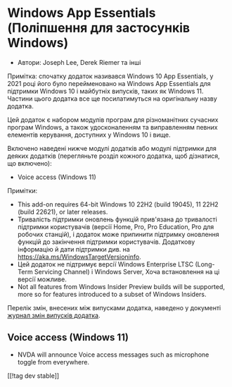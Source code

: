 # Windows App Essentials (Поліпшення для застосунків Windows) #

* Автори: Joseph Lee, Derek Riemer та інші

Примітка: спочатку додаток називався Windows 10 App Essentials, у 2021 році
його було перейменовано на Windows App Essentials для підтримки Windows 10 і
майбутніх випусків, таких як Windows 11. Частини цього додатка все ще
посилатимуться на оригінальну назву додатка.

Цей додаток є набором модулів програм для різноманітних сучасних програм
Windows, а також удосконаленням та виправленням певних елементів керування,
доступних у Windows 10 і вище.

Включено наведені нижче модулі додатків або модулі підтримки для деяких
додатків (перегляньте розділ кожного додатка, щоб дізнатися, що включено):

* Voice access (Windows 11)

Примітки:

* This add-on requires 64-bit Windows 10 22H2 (build 19045), 11 22H2 (build
  22621), or later releases.
* Тривалість підтримки оновлень функцій прив'язана до тривалості підтримки
  користувачів (версії Home, Pro, Pro Education, Pro для робочих станцій), і
  додаток може припинити підтримку оновлення функцій до закінчення підтримки
  користувачів. Додаткову інформацію й дати підтримки див. на
  <https://aka.ms/WindowsTargetVersioninfo>.
* Цей додаток не підтримує версії Windows Enterprise LTSC (Long-Term
  Servicing Channel) і Windows Server, Хоча встановлення на ці версії
  можливе.
* Not all features from Windows Insider Preview builds will be supported,
  more so for features introduced to a subset of Windows Insiders.

Перелік змін, внесених між випусками додатка, наведено у документі [журнал
змін випусків додатка][1].

## Voice access (Windows 11)

* NVDA will announce Voice access messages such as microphone toggle from
  everywhere.

[[!tag dev stable]]

[1]: https://github.com/josephsl/wintenapps/wiki/w10changelog

